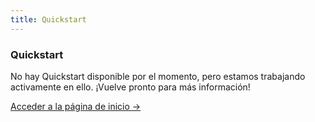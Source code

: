 ```yaml
---
title: Quickstart
---
```



<div class="card">
  <h3>Quickstart</h3>
  <p>No hay Quickstart disponible por el momento, pero estamos trabajando activamente en ello. ¡Vuelve pronto para más información!</p>
  <a href="../" class="card-link">Acceder a la página de inicio &rarr;</a>
</div>